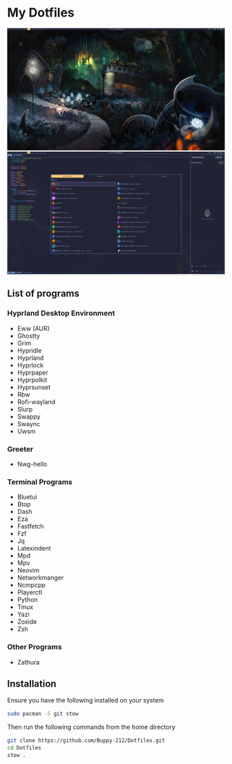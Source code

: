# My Dotfiles

![Desktop with eww bar](Screenshots/Desktop.png)
![Desktop with rofi,swaync and nvim open](Screenshots/Desktop-rofi.png)

## List of programs

### Hyprland Desktop Environment

- Eww (AUR)
- Ghostty
- Grim
- Hypridle
- Hyprland
- Hyprlock
- Hyprpaper
- Hyprpolkit
- Hyprsunset
- Rbw
- Rofi-wayland
- Slurp
- Swappy
- Swaync
- Uwsm

### Greeter

- Nwg-hello

### Terminal Programs

- Bluetui
- Btop
- Dash
- Eza
- Fastfetch
- Fzf
- Jq
- Latexindent
- Mpd
- Mpv
- Neovim
- Networkmanger
- Ncmpcpp
- Playerctl
- Python
- Tmux
- Yazi
- Zoxide
- Zsh

### Other Programs

- Zathura

## Installation

Ensure you have the following installed on your system

```Bash
sudo pacman -S git stow
```

Then run the following commands from the home directory

```Bash
git clone https://github.com/Buppy-212/Dotfiles.git
cd Dotfiles
stow .
```
